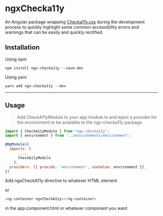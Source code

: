 # ngxChecka11y

An Angular package wrapping [Checka11y.css](https://github.com/jackdomleo7/Checka11y.css "Checka11y.css") during the development process to quickly highlight some common accessibility errors and warnings that can be easily and quickly rectified.

## Installation

Using npm

`npm install ngx-checka11y --save-dev`

Using yarn

`yarn add ngx-checka11y --dev`

---

## Usage

> Add CheckA11yModule to your app.module.ts and inject a provider for the environment to be avialable to the ngx-checka11y package.

```javascript
import { CheckA11yModule } from "ngx-checka11y";
import { environment } from "../environments/environment";
```

```javascript
@NgModule({
  imports: [
      ...,
      CheckA11yModule
    ],
  providers: [{ provide: 'environment', useValue: environment }],
})
```

Add ngxCheckA11y directive to whatever HTML element

or

```javascript
<ng-container ngxCheckA11y></ng-container>
```

in the app.component.html or whatever component you want.
